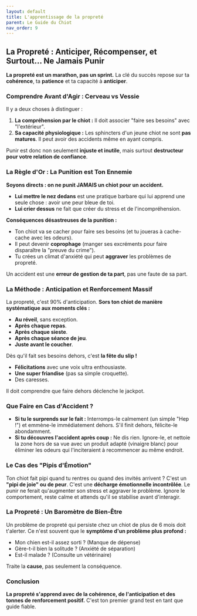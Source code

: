 ```yaml
---
layout: default
title: L'apprentissage de la propreté
parent: Le Guide du Chiot
nav_order: 9
---
```


## **La Propreté : Anticiper, Récompenser, et Surtout... Ne Jamais Punir**

**La propreté est un marathon, pas un sprint.** La clé du succès repose sur ta **cohérence**, ta **patience** et ta capacité à **anticiper**.

### **Comprendre Avant d'Agir : Cerveau vs Vessie**

Il y a deux choses à distinguer :
1.  **La compréhension par le chiot :** Il doit associer "faire ses besoins" avec "l'extérieur".
2.  **Sa capacité physiologique :** Les sphincters d'un jeune chiot ne sont **pas matures**. Il peut avoir des accidents même en ayant compris.

Punir est donc non seulement **injuste et inutile**, mais surtout **destructeur pour votre relation de confiance**.

### **La Règle d'Or : La Punition est Ton Ennemie**

**Soyons directs : on ne punit JAMAIS un chiot pour un accident.**
- **Lui mettre le nez dedans** est une pratique barbare qui lui apprend une seule chose : avoir une peur bleue de toi.
- **Lui crier dessus** ne fait que créer du stress et de l'incompréhension.

**Conséquences désastreuses de la punition :**
- Ton chiot va se cacher pour faire ses besoins (et tu joueras à cache-cache avec les odeurs).
- Il peut devenir **coprophage** (manger ses excréments pour faire disparaître la "preuve du crime").
- Tu crées un climat d'anxiété qui peut **aggraver** les problèmes de propreté.

Un accident est une **erreur de gestion de ta part**, pas une faute de sa part.

### **La Méthode : Anticipation et Renforcement Massif**

La propreté, c'est 90% d'anticipation.
**Sors ton chiot de manière systématique aux moments clés :**
- **Au réveil**, sans exception.
- **Après chaque repas**.
- **Après chaque sieste**.
- **Après chaque séance de jeu**.
- **Juste avant le coucher**.

Dès qu'il fait ses besoins dehors, c'est **la fête du slip !**
- **Félicitations** avec une voix ultra enthousiaste.
- **Une super friandise** (pas sa simple croquette).
- Des caresses.

Il doit comprendre que faire dehors déclenche le jackpot.

### **Que Faire en Cas d'Accident ?**

- **Si tu le surprends sur le fait :** Interromps-le calmement (un simple "Hep !") et emmène-le immédiatement dehors. S'il finit dehors, félicite-le abondamment.
- **Si tu découvres l'accident après coup :** Ne dis rien. Ignore-le, et nettoie la zone hors de sa vue avec un produit adapté (vinaigre blanc) pour éliminer les odeurs qui l'inciteraient à recommencer au même endroit.

### **Le Cas des "Pipis d'Émotion"**

Ton chiot fait pipi quand tu rentres ou quand des invités arrivent ? C'est un **"pipi de joie" ou de peur**. C'est une **décharge émotionnelle incontrôlée**. Le punir ne ferait qu'augmenter son stress et aggraver le problème. Ignore le comportement, reste calme et attends qu'il se stabilise avant d'interagir.

### **La Propreté : Un Baromètre de Bien-Être**

Un problème de propreté qui persiste chez un chiot de plus de 6 mois doit t'alerter. Ce n'est souvent que le **symptôme d'un problème plus profond :**
- Mon chien est-il assez sorti ? (Manque de dépense)
- Gère-t-il bien la solitude ? (Anxiété de séparation)
- Est-il malade ? (Consulte un vétérinaire)

Traite la **cause**, pas seulement la conséquence.

### **Conclusion**

**La propreté s'apprend avec de la cohérence, de l'anticipation et des tonnes de renforcement positif.** C'est ton premier grand test en tant que guide fiable. 